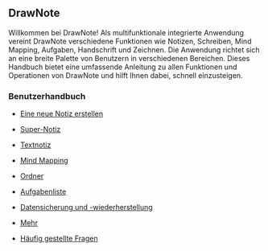 DrawNote
------
Willkommen bei DrawNote! Als multifunktionale integrierte Anwendung vereint DrawNote verschiedene Funktionen wie Notizen, Schreiben, Mind Mapping, Aufgaben, Handschrift und Zeichnen. Die Anwendung richtet sich an eine breite Palette von Benutzern in verschiedenen Bereichen. Dieses Handbuch bietet eine umfassende Anleitung zu allen Funktionen und Operationen von DrawNote und hilft Ihnen dabei, schnell einzusteigen.

### Benutzerhandbuch

- [Eine neue Notiz erstellen](new_note.md)

- [Super-Notiz](super_note/index.md)

- [Textnotiz](text_note/index.md)

- [Mind Mapping](mind_mapping/index.md)

- [Ordner](folder/index.md)

- [Aufgabenliste](to_do/index.md)

- [Datensicherung und -wiederherstellung](data_backup_and_recovery/index.md)

- [Mehr](more/index.md)

- [Häufig gestellte Fragen](q_a/index.md)
